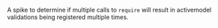 A spike to determine if multiple calls to `require` will result in activemodel validations being registered multiple times.
